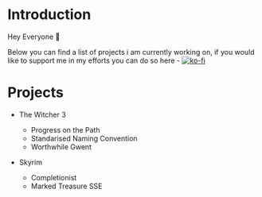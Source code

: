 # Introduction 
Hey Everyone 👋 

Below you can find a list of projects i am currently working on, if you would like to support me in my efforts you can do so here - [![ko-fi](https://ko-fi.com/img/githubbutton_sm.svg)](https://ko-fi.com/C1C3I3NYN)

# Projects
  - The Witcher 3
    - Progress on the Path
    - Standarised Naming Convention
    - Worthwhile Gwent

  - Skyrim
    - Completionist
    - Marked Treasure SSE

<!--
**Faen668/Faen668** is a ✨ _special_ ✨ repository because its `README.md` (this file) appears on your GitHub profile.

Here are some ideas to get you started:

- 🔭 I’m currently working on ...
- 🌱 I’m currently learning ...
- 👯 I’m looking to collaborate on ...
- 🤔 I’m looking for help with ...
- 💬 Ask me about ...
- 📫 How to reach me: ...
- 😄 Pronouns: ...
- ⚡ Fun fact: ...
-->
